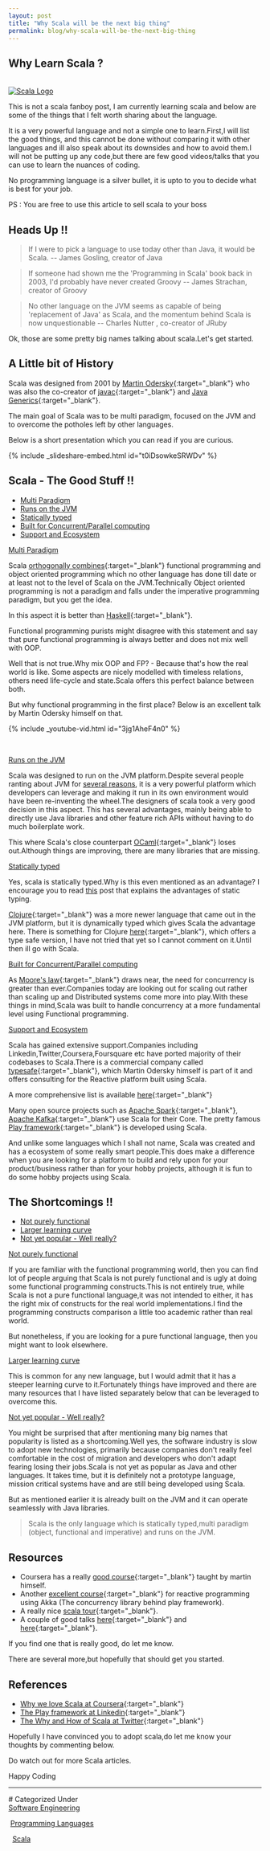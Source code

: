 ```yaml
---
layout: post
title: "Why Scala will be the next big thing"
permalink: blog/why-scala-will-be-the-next-big-thing
---
```



## Why Learn Scala ? 

<br>

<a class="image" href="/images/Scala_logo.png">
<img src="/images/Scala_logo.png" alt="Scala Logo"/>
</a>

This is not a scala fanboy post, I am currently learning scala and below are some of the things that I felt worth sharing about the language.

It is a very powerful language and not a simple one to learn.First,I will list the good things, and this cannot be done without comparing it with other languages and ill also
speak about its downsides and how to avoid them.I will not be putting up any code,but there are few good videos/talks that you can use to learn the nuances of coding.

No programming language is a silver bullet, it is upto to you to decide what is best for your job.

PS : You are free to use this article to sell scala to your boss <i class="fa fa-smile-o fa-lg"></i>

## Heads Up !!

> If I were to pick a language to use today other than Java, it would be Scala. -- James Gosling, creator of Java  
                                                         
> If someone had shown me the 'Programming in Scala' book back in 2003, I'd probably have never created Groovy -- James Strachan, creator of Groovy

> No other language on the JVM seems as capable of being 'replacement of Java' as Scala, and the momentum behind Scala is now unquestionable -- Charles Nutter , co-creator of JRuby

Ok, those are some pretty big names talking about scala.Let's get started.

## A Little bit of History

Scala was designed from 2001 by [Martin Odersky](http://en.wikipedia.org/wiki/Martin_Odersky){:target="_blank"} who was also the co-creator of [javac](http://en.wikipedia.org/wiki/Javac){:target="_blank"} and [Java Generics](http://en.wikipedia.org/wiki/Generics_in_Java){:target="_blank"}.

The main goal of Scala was to be multi paradigm, focused on the JVM and to overcome the potholes left by other languages.

Below is a short presentation which you can read if you are curious.

{% include _slideshare-embed.html id="t0iDsowkeSRWDv" %}
 
## Scala - The Good Stuff !!

- <a href="#MultiParadigm">Multi Paradigm</a>
- <a href="#RunsOnJVM">Runs on the JVM</a>
- <a href="#StaticallyTyped">Statically typed</a>
- <a href="#DistributedParallelComputing">Built for Concurrent/Parallel computing</a>
- <a href="#SupportAndEcosytem">Support and Ecosystem</a>


<a name = "MultiParadigm"><u>Multi Paradigm</u></a>

Scala [orthogonally combines](http://stackoverflow.com/questions/3949618/are-fp-and-oo-orthogonal){:target="_blank"} functional programming and object oriented programming which no other language has done till date or at least not to the 
level of Scala on the JVM.Technically Object oriented programming is not a paradigm and falls under the imperative programming paradigm, but you get the idea.

In this aspect it is better than [Haskell](https://www.haskell.org/){:target="_blank"}. 

Functional programming purists might disagree with this statement and say that pure functional programming is always better and does not mix well with OOP.

Well that is not true.Why mix OOP and FP? - Because that's how the real world is like. Some aspects are nicely modelled with timeless relations, others need life-cycle and state.Scala offers this perfect balance between both.

But why functional programming in the first place? Below is an excellent talk by Martin Odersky himself on that.

{% include _youtube-vid.html id="3jg1AheF4n0" %}

<br>

<a name = "RunsOnJVM"><u>Runs on the JVM</u></a>

Scala was designed to run on the JVM platform.Despite several people ranting about JVM for [several reasons](/blog/hey-this-sucks-am-I-right), it is a very powerful platform 
which developers can leverage and making it run in its own environment would have been re-inventing the wheel.The designers of scala took a very good decision in this aspect.
This has several advantages, mainly being able to directly use Java libraries and other feature rich APIs without having to do much boilerplate work.

This where Scala's close counterpart [OCaml](https://ocaml.org/){:target="_blank"} loses out.Although things are improving, there are many libraries that are missing.

<a name = "StaticallyTyped"><u>Statically typed</u></a>

Yes, scala is statically typed.Why is this even mentioned as an advantage? I encourage you to read [this](/blog/static-vs-dynamic-typing-why-you-should-care) post that explains
the advantages of static typing.

[Clojure](http://clojure.org/){:target="_blank"} was a more newer language that came out in the JVM platform, but it is dynamically typed which gives Scala the advantage here.
There is something for Clojure [here](http://typedclojure.org/){:target="_blank"}, which offers a type safe version, I have not tried that yet so I cannot comment on it.Until then ill go with Scala.

<a name = "DistributedParallelComputing"><u>Built for Concurrent/Parallel computing</u></a>

As [Moore's law](http://en.wikipedia.org/wiki/Moore%27s_law){:target="_blank"} draws near, the need for concurrency is greater than ever.Companies today are looking out for scaling
out rather than scaling up and Distributed systems come more into play.With these things in mind,Scala was built to handle concurrency at a more fundamental level using Functional programming.

<a name = "SupportAndEcosytem"><u>Support and Ecosystem</u></a>

Scala has gained extensive support.Companies including Linkedin,Twitter,Coursera,Foursquare etc have ported majority of their codebases to Scala.There is a commercial company called
[typesafe](https://www.typesafe.com/){:target="_blank"}, which Martin Odersky himself is part of it and offers consulting for the Reactive platform built using Scala.

A more comprehensive list is available [here](https://www.typesafe.com/resources/case-studies-and-stories){:target="_blank"}

Many open source projects such as [Apache Spark](https://spark.apache.org/){:target="_blank"}, [Apache Kafka](http://kafka.apache.org/){:target="_blank"} use Scala for their Core.
The pretty famous [Play framework](https://www.playframework.com/){:target="_blank"} is developed using Scala.
 
And unlike some languages which I shall not name, Scala was created and has a ecosystem of some really smart people.This does make a difference when you are looking for a platform
to build and rely upon for your product/business rather than for your hobby projects, although it is fun to do some hobby projects using Scala.
  
## The Shortcomings !!

- <a href="#NotPurelyFunctional">Not purely functional</a>
- <a href="#LearningCurve">Larger learning curve</a>
- <a href="#Popularity">Not yet popular - Well really?</a>


<a name = "NotPurelyFunctional"><u>Not purely functional</u></a>

If you are familiar with the functional programming world, then you can find lot of people arguing that Scala is not purely functional and is ugly at doing some functional
programming constructs.This is not entirely true, while Scala is not a pure functional language,it was not intended to either, it has the right mix of constructs for the real
world implementations.I find the programming constructs comparison a little too academic rather than real world.

But nonetheless, if you are looking for a pure functional language, then you might want to look elsewhere.

<a name = "LearningCurve"><u>Larger learning curve</u></a>

This is common for any new language, but I would admit that it has a steeper learning curve to it.Fortunately things have improved and there are many resources that I have listed
separately below that can be leveraged to overcome this.

<a name = "Popularity"><u>Not yet popular - Well really?</u></a>

You might be surprised that after mentioning many big names that popularity is listed as a shortcoming.Well yes, the software industry is slow to adopt new technologies, primarily because
companies don't really feel comfortable in the cost of migration and developers who don't adapt fearing losing their jobs.Scala is not yet as popular as Java and other languages.
It takes time, but it is definitely not a prototype language, mission critical systems have and are still being developed using Scala.

But as mentioned earlier it is already built on the JVM and it can operate seamlessly with Java libraries.

> Scala is the only language which is statically typed,multi paradigm (object, functional and imperative) and runs on the JVM.

## Resources

- Coursera has a really [good course](https://www.coursera.org/course/progfun){:target="_blank"} taught by martin himself.
- Another [excellent course](https://www.coursera.org/course/reactive){:target="_blank"} for reactive programming using Akka (The concurrency library behind play framework).
- A really nice [scala tour](http://www.scala-tour.com/#/welcome){:target="_blank"}.
- A couple of good talks [here](https://www.youtube.com/watch?v=LH75sJAR0hc){:target="_blank"} and [here](https://www.youtube.com/watch?v=ecekSCX3B4Q){:target="_blank"}.

If you find one that is really good, do let me know.

There are several more,but hopefully that should get you started.

## References

- [Why we love Scala at Coursera](https://tech.coursera.org/blog/2014/02/18/why-we-love-scala-at-coursera/){:target="_blank"}
- [The Play framework at Linkedin](https://engineering.linkedin.com/play/play-framework-linkedin){:target="_blank"}
- [The Why and How of Scala at Twitter](http://www.slideshare.net/al3x/the-how-and-why-of-scala-at-twitter){:target="_blank"}

Hopefully I have convinced you to adopt scala,do let me know your thoughts by commenting below.

Do watch out for more Scala articles.

Happy Coding <i class="fa fa-smile-o fa-lg"></i>

<hr>
# Categorized Under
<br>
<i class="fa fa-folder-o"></i><a id="category" href="/blog-list?item-0" onClick="nav()">Software Engineering</a>

&nbsp;<i class="fa fa-folder-o"></i><a id="category" href="/blog-list?item-0&item-0-2" onClick="nav()">Programming Languages</a>

&nbsp;&nbsp;<i class="fa fa-folder-o"></i><a id="category" href="/blog-list?item-0&item-0-2&item-0-2-0" onClick="nav()">Scala</a>










                                                                         
                                                                         